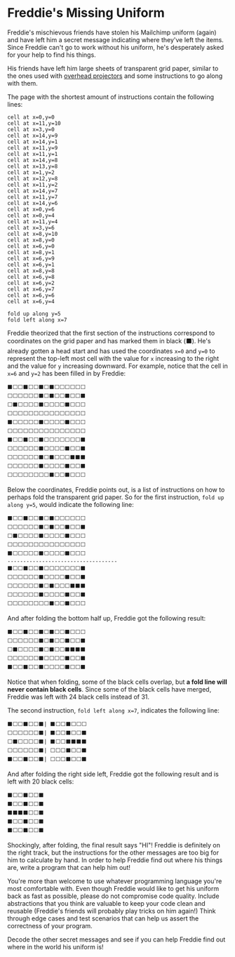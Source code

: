 # Freddie's Missing Uniform

Freddie's mischievous friends have stolen his Mailchimp uniform (again) and have left him a secret message indicating
where they've left the items. Since Freddie can't go to work without his uniform, he's desperately asked for your help
to find his things.

His friends have left him large sheets of transparent grid paper, similar to the ones used with
[overhead projectors](https://en.wikipedia.org/wiki/Overhead_projector) and some instructions to go along with them.

The page with the shortest amount of instructions contain the following lines:

```
cell at x=0,y=0
cell at x=11,y=10
cell at x=3,y=0
cell at x=14,y=9
cell at x=14,y=1
cell at x=11,y=9
cell at x=11,y=1
cell at x=14,y=8
cell at x=13,y=8
cell at x=1,y=2
cell at x=12,y=8
cell at x=11,y=2
cell at x=14,y=7
cell at x=11,y=7
cell at x=14,y=6
cell at x=0,y=6
cell at x=0,y=4
cell at x=11,y=4
cell at x=3,y=6
cell at x=8,y=10
cell at x=8,y=0
cell at x=6,y=0
cell at x=8,y=1
cell at x=6,y=9
cell at x=6,y=1
cell at x=8,y=8
cell at x=6,y=8
cell at x=6,y=2
cell at x=6,y=7
cell at x=6,y=6
cell at x=6,y=4

fold up along y=5
fold left along x=7
```

Freddie theorized that the first section of the instructions correspond to coordinates on the grid paper and has marked
them in black (⬛). He's already gotten a head start and has used the coordinates `x=0` and `y=0` to represent the
top-left most cell with the value for `x` increasing to the right and the value for `y` increasing downward. For
example, notice that the cell in `x=6` and `y=2` has been filled in by Freddie:

```
⬛⬜⬜⬛⬜⬜⬛⬜⬛⬜⬜⬜⬜⬜⬜
⬜⬜⬜⬜⬜⬜⬛⬜⬛⬜⬜⬛⬜⬜⬛
⬜⬛⬜⬜⬜⬜⬛⬜⬜⬜⬜⬛⬜⬜⬜
⬜⬜⬜⬜⬜⬜⬜⬜⬜⬜⬜⬜⬜⬜⬜
⬛⬜⬜⬜⬜⬜⬛⬜⬜⬜⬜⬛⬜⬜⬜
⬜⬜⬜⬜⬜⬜⬜⬜⬜⬜⬜⬜⬜⬜⬜
⬛⬜⬜⬛⬜⬜⬛⬜⬜⬜⬜⬜⬜⬜⬛
⬜⬜⬜⬜⬜⬜⬛⬜⬜⬜⬜⬛⬜⬜⬛
⬜⬜⬜⬜⬜⬜⬛⬜⬛⬜⬜⬜⬛⬛⬛
⬜⬜⬜⬜⬜⬜⬛⬜⬜⬜⬜⬛⬜⬜⬛
⬜⬜⬜⬜⬜⬜⬜⬜⬛⬜⬜⬛⬜⬜⬜
```

Below the coordinates, Freddie points out, is a list of instructions on how to perhaps fold the transparent grid paper.
So for the first instruction, `fold up along y=5`, would indicate the following line:

```
⬛⬜⬜⬛⬜⬜⬛⬜⬛⬜⬜⬜⬜⬜⬜
⬜⬜⬜⬜⬜⬜⬛⬜⬛⬜⬜⬛⬜⬜⬛
⬜⬛⬜⬜⬜⬜⬛⬜⬜⬜⬜⬛⬜⬜⬜
⬜⬜⬜⬜⬜⬜⬜⬜⬜⬜⬜⬜⬜⬜⬜
⬛⬜⬜⬜⬜⬜⬛⬜⬜⬜⬜⬛⬜⬜⬜
-----------------------------------
⬛⬜⬜⬛⬜⬜⬛⬜⬜⬜⬜⬜⬜⬜⬛
⬜⬜⬜⬜⬜⬜⬛⬜⬜⬜⬜⬛⬜⬜⬛
⬜⬜⬜⬜⬜⬜⬛⬜⬛⬜⬜⬜⬛⬛⬛
⬜⬜⬜⬜⬜⬜⬛⬜⬜⬜⬜⬛⬜⬜⬛
⬜⬜⬜⬜⬜⬜⬜⬜⬛⬜⬜⬛⬜⬜⬜
```

And after folding the bottom half up, Freddie got the following result:

```
⬛⬜⬜⬛⬜⬜⬛⬜⬛⬜⬜⬛⬜⬜⬜
⬜⬜⬜⬜⬜⬜⬛⬜⬛⬜⬜⬛⬜⬜⬛
⬜⬛⬜⬜⬜⬜⬛⬜⬛⬜⬜⬛⬛⬛⬛
⬜⬜⬜⬜⬜⬜⬛⬜⬜⬜⬜⬛⬜⬜⬛
⬛⬜⬜⬛⬜⬜⬛⬜⬜⬜⬜⬛⬜⬜⬛
```

Notice that when folding, some of the black cells overlap, but **a fold line will never contain black cells**. Since
some of the black cells have merged, Freddie was left with 24 black cells instead of 31.

The second instruction, `fold left along x=7`, indicates the following line:

```
⬛⬜⬜⬛⬜⬜⬛| ⬛⬜⬜⬛⬜⬜⬜
⬜⬜⬜⬜⬜⬜⬛| ⬛⬜⬜⬛⬜⬜⬛
⬜⬛⬜⬜⬜⬜⬛| ⬛⬜⬜⬛⬛⬛⬛
⬜⬜⬜⬜⬜⬜⬛| ⬜⬜⬜⬛⬜⬜⬛
⬛⬜⬜⬛⬜⬜⬛| ⬜⬜⬜⬛⬜⬜⬛
```

And after folding the right side left, Freddie got the following result and is left with 20 black cells:

```
⬛⬜⬜⬛⬜⬜⬛
⬛⬜⬜⬛⬜⬜⬛
⬛⬛⬛⬛⬜⬜⬛
⬛⬜⬜⬛⬜⬜⬛
⬛⬜⬜⬛⬜⬜⬛
```

Shockingly, after folding, the final result says "HI"! Freddie is definitely on the right track, but the instructions
for the other messages are too big for him to calculate by hand. In order to help Freddie find out where his things
are, write a program that can help him out!

You're more than welcome to use whatever programming language you're most comfortable with. Even though Freddie would
like to get his uniform back as fast as possible, please do not compromise code quality. Include abstractions that you
think are valuable to keep your code clean and reusable (Freddie's friends will probably play tricks on him again!)
Think through edge cases and test scenarios that can help us assert the correctness of your program.

Decode the other secret messages and see if you can help Freddie find out where in the world his uniform is!
